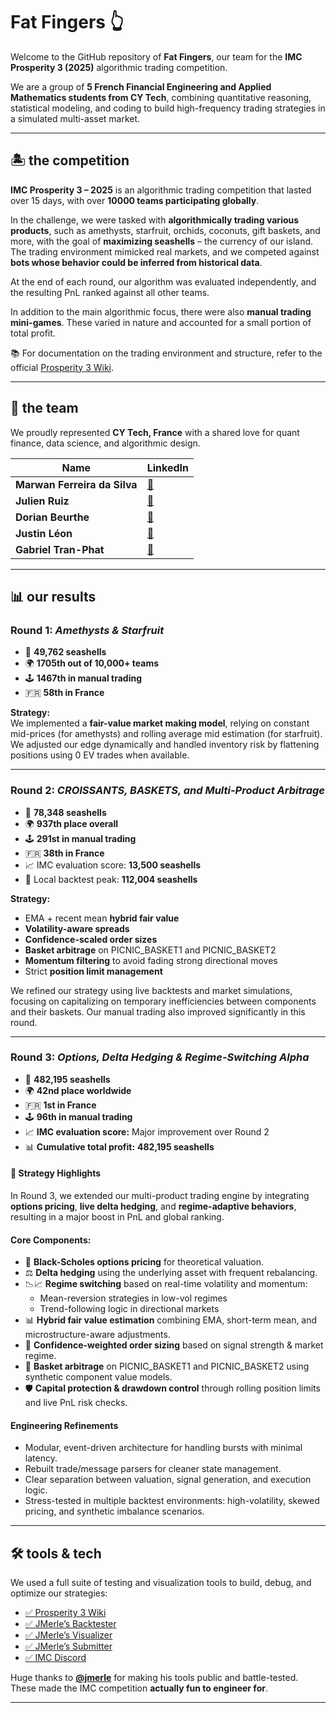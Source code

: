 
# Fat Fingers 👆

Welcome to the GitHub repository of **Fat Fingers**, our team for the **IMC Prosperity 3 (2025)** algorithmic trading competition.

We are a group of **5 French Financial Engineering and Applied Mathematics students from CY Tech**, combining quantitative reasoning, statistical modeling, and coding to build high-frequency trading strategies in a simulated multi-asset market.

---

## 🏝️ the competition

**IMC Prosperity 3 – 2025** is an algorithmic trading competition that lasted over 15 days, with over **10000 teams participating globally**.

In the challenge, we were tasked with **algorithmically trading various products**, such as amethysts, starfruit, orchids, coconuts, gift baskets, and more, with the goal of **maximizing seashells** – the currency of our island. The trading environment mimicked real markets, and we competed against **bots whose behavior could be inferred from historical data**.

At the end of each round, our algorithm was evaluated independently, and the resulting PnL ranked against all other teams.

In addition to the main algorithmic focus, there were also **manual trading mini-games**. These varied in nature and accounted for a small portion of total profit.

📚 For documentation on the trading environment and structure, refer to the official [Prosperity 3 Wiki](https://imc-prosperity.notion.site/Prosperity-3-Wiki-19ee8453a09380529731c4e6fb697ea4).

---

## 👥 the team

We proudly represented **CY Tech, France** with a shared love for quant finance, data science, and algorithmic design.

| Name | LinkedIn |
|------|----------|
| **Marwan Ferreira da Silva** | [🔗](https://www.linkedin.com/in/marwan-ferreira-da-silva/) |
| **Julien Ruiz**              | [🔗](https://www.linkedin.com/in/julien-ruiz75/) |
| **Dorian Beurthe**           | [🔗](https://www.linkedin.com/in/dorian-beurthe-4a9a772b3/) |
| **Justin Léon**              | [🔗](https://www.linkedin.com/in/justin-l%C3%A9on/) |
| **Gabriel Tran-Phat**        | [🔗](https://www.linkedin.com/in/gabriel-tran-phat-751477317/) |

---

## 📊 our results

### Round 1: *Amethysts & Starfruit*

- 🐚 **49,762 seashells**
- 🌍 **1705th out of 10,000+ teams**
- 🕹️ **1467th in manual trading**
- 🇫🇷 **58th in France**

**Strategy:**  
We implemented a **fair-value market making model**, relying on constant mid-prices (for amethysts) and rolling average mid estimation (for starfruit). We adjusted our edge dynamically and handled inventory risk by flattening positions using 0 EV trades when available.

---

### Round 2: *CROISSANTS, BASKETS, and Multi-Product Arbitrage*

- 🐚 **78,348 seashells**
- 🌍 **937th place overall**
- 🕹️ **291st in manual trading**
- 🇫🇷 **38th in France**
- 📈 IMC evaluation score: **13,500 seashells**
- 🧪 Local backtest peak: **112,004 seashells**

**Strategy:**
- EMA + recent mean **hybrid fair value**
- **Volatility-aware spreads**
- **Confidence-scaled order sizes**
- **Basket arbitrage** on PICNIC_BASKET1 and PICNIC_BASKET2
- **Momentum filtering** to avoid fading strong directional moves
- Strict **position limit management**

We refined our strategy using live backtests and market simulations, focusing on capitalizing on temporary inefficiencies between components and their baskets. Our manual trading also improved significantly in this round.

---
### Round 3: *Options, Delta Hedging & Regime-Switching Alpha*

- 🐚 **482,195 seashells**
- 🌍 **42nd place worldwide**
- 🇫🇷 **1st in France**
- 🕹️ **96th in manual trading**
- 📈 **IMC evaluation score:** Major improvement over Round 2  
- 📊 **Cumulative total profit:** **482,195 seashells**

#### 🚀 Strategy Highlights

In Round 3, we extended our multi-product trading engine by integrating **options pricing**, **live delta hedging**, and **regime-adaptive behaviors**, resulting in a major boost in PnL and global ranking.

#### Core Components:
- 🧮 **Black-Scholes options pricing** for theoretical valuation.
- ⚖️ **Delta hedging** using the underlying asset with frequent rebalancing.
- 📉📈 **Regime switching** based on real-time volatility and momentum:
  - Mean-reversion strategies in low-vol regimes
  - Trend-following logic in directional markets
- 📊 **Hybrid fair value estimation** combining EMA, short-term mean, and microstructure-aware adjustments.
- 🧠 **Confidence-weighted order sizing** based on signal strength & market regime.
- 🧺 **Basket arbitrage** on PICNIC_BASKET1 and PICNIC_BASKET2 using synthetic component value models.
- 🛡️ **Capital protection & drawdown control** through rolling position limits and live PnL risk checks.


#### Engineering Refinements

- Modular, event-driven architecture for handling bursts with minimal latency.
- Rebuilt trade/message parsers for cleaner state management.
- Clear separation between valuation, signal generation, and execution logic.
- Stress-tested in multiple backtest environments: high-volatility, skewed pricing, and synthetic imbalance scenarios.

---

## 🛠️ tools & tech

We used a full suite of testing and visualization tools to build, debug, and optimize our strategies:

- [✅ Prosperity 3 Wiki](https://imc-prosperity.notion.site/Prosperity-3-Wiki-19ee8453a09380529731c4e6fb697ea4)
- [✅ JMerle’s Backtester](https://github.com/jmerle/imc-prosperity-3-backtester)
- [✅ JMerle’s Visualizer](https://github.com/jmerle/imc-prosperity-3-visualizer)
- [✅ JMerle’s Submitter](https://github.com/jmerle/imc-prosperity-3-submitter)
- [✅ IMC Discord](https://discord.com/channels/1001852729725046804/1337359637128806490)

Huge thanks to [**@jmerle**](https://github.com/jmerle) for making his tools public and battle-tested. These made the IMC competition **actually fun to engineer for**.

---
